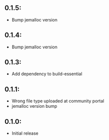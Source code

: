 ## 0.1.5:

* Bump jemalloc version

## 0.1.4:

* Bump jemalloc version

## 0.1.3:

* Add dependency to build-essential

## 0.1.1:

* Wrong file type uploaded at community portal
* jemalloc version bump

## 0.1.0:

* Initial release
